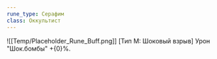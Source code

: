 ```yaml
---
rune_type: Серафим
class: Оккультист
---
```

![[Temp/Placeholder_Rune_Buff.png]]
[Тип М: Шоковый взрыв] Урон "Шок.бомбы" +{0}%.

